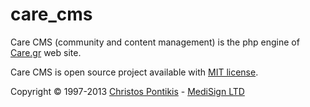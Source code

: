 care_cms
========

Care CMS (community and content management) is the php engine of [Care.gr](http://www.care.gr) web site.

Care CMS is open source project available with [MIT license](http://opensource.org/licenses/MIT).

Copyright &copy; 1997-2013 [Christos Pontikis](http://www.pontikis.net) - [MediSign LTD](http://www.medisign.com)